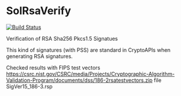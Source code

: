 # SolRsaVerify

[![Build Status](https://travis-ci.org/adriamb/SolRsaVerify.svg?branch=master)](https://travis-ci.org/adriamb/SolRsaVerify)

Verification of RSA Sha256 Pkcs1.5 Signatues

This kind of signatures (with PSS) are standard in CryptoAPIs when generating RSA signatures.

Checked results with FIPS test vectors https://csrc.nist.gov/CSRC/media/Projects/Cryptographic-Algorithm-Validation-Program/documents/dss/186-2rsatestvectors.zip file SigVer15_186-3.rsp
